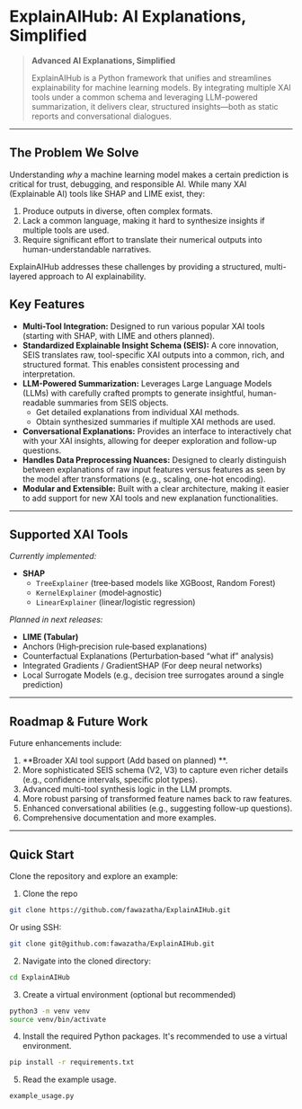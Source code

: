 # ExplainAIHub: AI Explanations, Simplified

> **Advanced AI Explanations, Simplified**  
>
> ExplainAIHub is a Python framework that unifies and streamlines explainability for machine learning models. By integrating multiple XAI tools under a common schema and leveraging LLM-powered summarization, it delivers clear, structured insights—both as static reports and conversational dialogues.

---

## The Problem We Solve

Understanding *why* a machine learning model makes a certain prediction is critical for trust, debugging, and responsible AI. While many XAI (Explainable AI) tools like SHAP and LIME exist, they:
1.  Produce outputs in diverse, often complex formats.
2.  Lack a common language, making it hard to synthesize insights if multiple tools are used.
3.  Require significant effort to translate their numerical outputs into human-understandable narratives.

ExplainAIHub addresses these challenges by providing a structured, multi-layered approach to AI explainability.

## Key Features

*   **Multi-Tool Integration:** Designed to run various popular XAI tools (starting with SHAP, with LIME and others planned).
*   **Standardized Explainable Insight Schema (SEIS):** A core innovation, SEIS translates raw, tool-specific XAI outputs into a common, rich, and structured format. This enables consistent processing and interpretation.
*   **LLM-Powered Summarization:** Leverages Large Language Models (LLMs) with carefully crafted prompts to generate insightful, human-readable summaries from SEIS objects.
    *   Get detailed explanations from individual XAI methods.
    *   Obtain synthesized summaries if multiple XAI methods are used.
*   **Conversational Explanations:** Provides an interface to interactively chat with your XAI insights, allowing for deeper exploration and follow-up questions.
*   **Handles Data Preprocessing Nuances:** Designed to clearly distinguish between explanations of raw input features versus features as seen by the model after transformations (e.g., scaling, one-hot encoding).
*   **Modular and Extensible:** Built with a clear architecture, making it easier to add support for new XAI tools and new explanation functionalities.

---

## Supported XAI Tools

_Currently implemented:_

- **SHAP**  
  - `TreeExplainer` (tree‐based models like XGBoost, Random Forest)  
  - `KernelExplainer` (model‐agnostic)  
  - `LinearExplainer` (linear/logistic regression)

_Planned in next releases:_

- **LIME (Tabular)**  
- Anchors (High‐precision rule‐based explanations)  
- Counterfactual Explanations (Perturbation‐based “what if” analysis)  
- Integrated Gradients / GradientSHAP (For deep neural networks)  
- Local Surrogate Models (e.g., decision tree surrogates around a single prediction)

--- 

## Roadmap & Future Work

Future enhancements include:

1. **Broader XAI tool support (Add based on planned) **.
2. More sophisticated SEIS schema (V2, V3) to capture even richer details (e.g., confidence        intervals, specific plot types).
3. Advanced multi-tool synthesis logic in the LLM prompts.
4. More robust parsing of transformed feature names back to raw features.
5. Enhanced conversational abilities (e.g., suggesting follow-up questions).
6. Comprehensive documentation and more examples.

---

## Quick Start 

Clone the repository and explore an example:

1. Clone the repo
```bash
git clone https://github.com/fawazatha/ExplainAIHub.git
```

Or using SSH: 
```bash
git clone git@github.com:fawazatha/ExplainAIHub.git
```

2. Navigate into the cloned directory: 
```bash
cd ExplainAIHub
```

3. Create a virtual environment (optional but recommended)
```bash
python3 -m venv venv
source venv/bin/activate
```

4. Install the required Python packages. It's recommended to use a virtual environment.
```bash
pip install -r requirements.txt
```

5. Read the example usage. 
```bash
example_usage.py
```